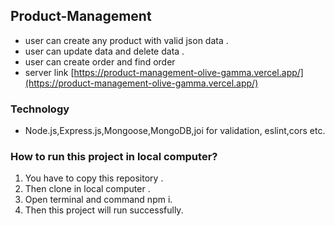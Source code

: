 ## Product-Management 
- user can create any product with valid json data .
- user can update data and delete data .
- user can create order and find order 
- server link [https://product-management-olive-gamma.vercel.app/](https://product-management-olive-gamma.vercel.app/)
### Technology 
- Node.js,Express.js,Mongoose,MongoDB,joi for validation, eslint,cors etc.
### How to run this project in local computer?
1. You have to copy this repository .
2. Then clone in local computer . 
3. Open terminal and command npm i.
4. Then this project will run successfully.
 